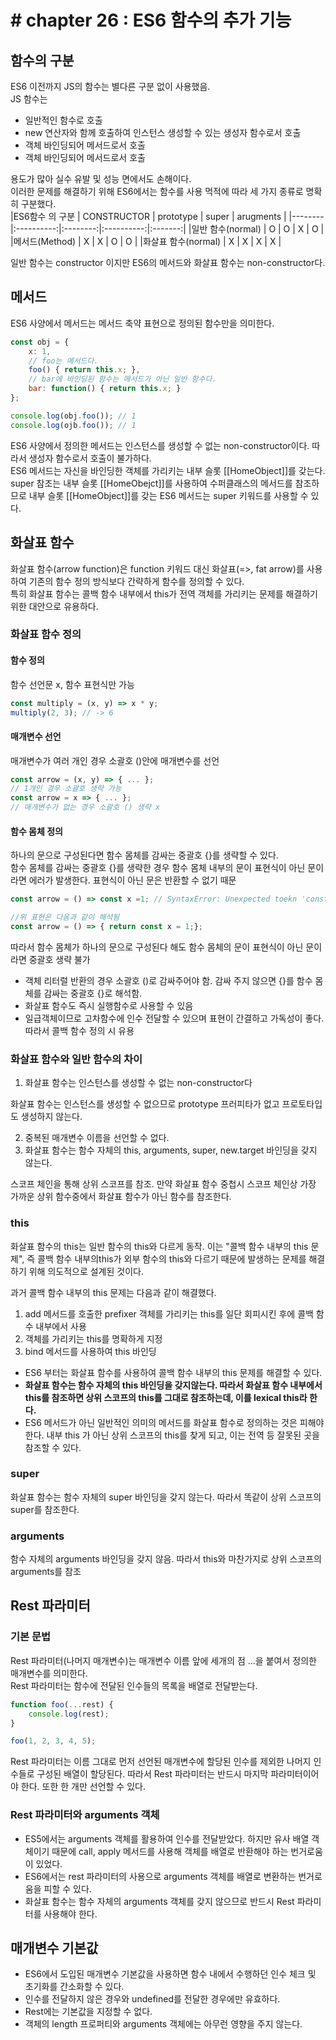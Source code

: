 # # chapter 26 : ES6 함수의 추가 기능

## 함수의 구분
ES6 이전까지 JS의 함수는 별다른 구분 없이 사용했음.  
JS 함수는 
- 일반적인 함수로 호출
- new 연산자와 함께 호출하여 인스턴스 생성할 수 있는 생성자 함수로서 호출
- 객체 바인딩되어 메서드로서 호출
- 객체 바인딩되어 메서드로서 호출

용도가 많아 실수 유발 및 성능 면에서도 손해이다.  
이러한 문제를 해결하기 위해 ES6에서는 함수를 사용 먹적에 따라 세 가지 종류로 명확히 구분했다.  
|ES6함수 의 구분 | CONSTRUCTOR | prototype | super | arugments |
|--------|:----------:|:--------:|:----------:|:-------:|
|일반 함수(normal) | O | O | X | O |
|메서드(Method) | X | X | O | O |
|화살표 함수(normal) | X | X | X | X |


일반 함수는 constructor 이지만 ES6의 메서드와 화살표 함수는 non-constructor다. 

## 메서드
ES6 사양에서 메서드는 메서드 축약 표현으로 정의된 함수만을 의미한다.
```js
const obj = {
    x: 1,
    // foo는 메서드다.
    foo() { return this.x; },
    // bar에 바인딩된 함수는 메서드가 아닌 일반 함수다.
    bar: function() { return this.x; }
};

console.log(obj.foo()); // 1
console.log(ojb.foo()); // 1
```
ES6 사양에서 정의한 메서드는 인스턴스를 생성할 수 없는 non-constructor이다. 따라서 생성자 함수로서 호출이 불가하다.  
ES6 메서드는 자신을 바인딩한 객체를 가리키는 내부 슬롯 [[HomeObject]]를 갖는다. super 참조는 내부 슬롯 [[HomeObejct]]를 사용하여 수퍼클래스의 메서드를 참조하므로 내부 슬롯 [[HomeObject]]를 갖는 ES6 메서드는 super 키워드를 사용할 수 있다.

## 화살표 함수
화살표 함수(arrow function)은 function 키워드 대신 화살표(=>, fat arrow)를 사용하여 기존의 함수 정의 방식보다 간략하게 함수를 정의할 수 있다.  
특히 화살표 함수는 콜백 함수 내부에서 this가 전역 객체를 가리키는 문제를 해결하기 위한 대안으로 유용하다.

### 화살표 함수 정의
#### 함수 정의
함수 선언문 x, 함수 표현식만 가능
```js
const multiply = (x, y) => x * y;
multiply(2, 3); // -> 6
```

#### 매개변수 선언
매개변수가 여러 개인 경우 소괄호 ()안에 매개변수를 선언
```js
const arrow = (x, y) => { ... };
// 1개인 경우 소괄호 생략 가능
const arrow = x => { ... };
// 매개변수가 없는 경우 소괄호 () 생략 x
```
#### 함수 몸체 정의
하나의 문으로 구성된다면 함수 몸체를 감싸는 중괄호 {}를 생략할 수 있다.  
함수 몸체를 감싸는 중괄호 {}를 생략한 경우 함수 몸체 내부의 문이 표현식이 아닌 문이라면 에러가 발생한다. 표현식이 아닌 문은 반환할 수 없기 때문  
```js
const arrow = () => const x =1; // SyntaxError: Unexpected toekn 'const'

//위 표현은 다음과 같이 해석됨
const arrow = () => { return const x = 1;};
```
따라서 함수 몸체가 하나의 문으로 구성된다 해도 함수 몸체의 문이 표현식이 아닌 문이라면 중괄호 생략 불가  
- 객체 리터럴 반환의 경우 소괄호 ()로 감싸주어야 함. 감싸 주지 않으면 {}를 함수 몸체를 감싸는 중괄호 {}로 해석함.  
- 화살표 함수도 즉시 실행함수로 사용할 수 있음
- 일급객체이므로 고차함수에 인수 전달할 수 있으며 표현이 간결하고 가독성이 좋다. 따라서 콜백 함수 정의 시 유용

### 화살표 함수와 일반 함수의 차이
1. 화살표 함수는 인스턴스를 생성할 수 없는 non-constructor다  

화살표 함수는 인스턴스를 생성할 수 없으므로 prototype 프러피타가 없고 프로토타입도 생성하지 않는다.

2. 중복된 매개변수 이름을 선언할 수 없다.
3. 화살표 함수는 함수 자체의 this, arguments, super, new.target 바인딩을 갖지 않는다.  

스코프 체인을 통해 상위 스코프를 참조. 만약 화살표 함수 중첩시 스코프 체인상 가장 가까운 상위 함수중에서 화살표 함수가 아닌 함수를 참조한다.

### this
화살표 함수의 this는 일반 함수의 this와 다르게 동작. 이는 "콜백 함수 내부의 this 문제", 즉 콜백 함수 내부의this가 외부 함수의 this와 다르기 때문에 발생하는 문제를 해결하기 위해 의도적으로 설계된 것이다.
 
과거 콜백 함수 내부의 this 문제는 다음과 같이 해결했다.
1. add 메서드를 호출한 prefixer 객체를 가리키는 this를 일단 회피시킨 후에 콜백 함수 내부에서 사용
2. 객체를 가리키는 this를 명확하게 지정
3. bind 메서드를 사용하여 this 바인딩

- ES6 부터는 화살표 함수를 사용하여 콜백 함수 내부의 this 문제를 해결할 수 있다.  
- **화살표 함수는 함수 자체의 this 바인딩을 갖지않는다. 따라서 화살표 함수 내부에서 this를 참조하면 상위 스코프의 this를 그대로 참조하는데, 이를 lexical this라 한다.**  
- ES6 메서드가 아닌 일반적인 의미의 메서드를 화살표 함수로 정의하는 것은 피해야 한다. 내부 this 가 아닌 상위 스코프의 this를 찾게 되고, 이는 전역 등 잘못된 곳을 참조할 수 있다.

### super
화살표 함수는 함수 자체의 super 바인딩을 갖지 않는다. 따라서 똑같이 상위 스코프의 super를 참조한다.  
### arguments
함수 자체의 arguments 바인딩을 갖지 않음. 따라서 this와 마찬가지로 상위 스코프의 arguments를 참조

## Rest 파라미터
### 기본 문법
Rest 파라미터(나머지 매개변수)는 매개변수 이름 앞에 세개의 점 ...을 붙여서 정의한 매개변수를 의미한다.  
Rest 파라미터는 함수에 전달된 인수들의 목록을 배열로 전달받는다. 
```js
function foo(...rest) {
    console.log(rest);
}

foo(1, 2, 3, 4, 5);
```
Rest 파라미터는 이름 그대로 먼저 선언된 매개변수에 할당된 인수를 제외한 나머지 인수들로 구성된 배열이 할당된다. 따라서 Rest 파라미터는 반드시 마지막 파라미터이어야 한다. 또한 한 개만 선언할 수 있다.

### Rest 파라미터와 arguments 객체
- ES5에서는 arguments 객체를 활용하여 인수를 전달받았다. 하지만 유사 배열 객체이기 때문에 call, apply 메서드를 사용해 객체를 배열로 반환해야 하는 번거로움이 있었다.  
- ES6에서는 rest 파라미터의 사용으로 arguments 객체를 배열로 변환하는 번거로움을 피할 수 있다.
- 화살표 함수는 함수 자체의 arguments 객체를 갖지 않으므로 반드시 Rest 파라미터를 사용해야 한다.

## 매개변수 기본값
- ES6에서 도입된 매개변수 기본값을 사용하면 함수 내에서 수행하던 인수 체크 및 초기화를 간소화할 수 있다.
- 인수를 전달하지 않은 경우와 undefined를 전달한 경우에만 유효하다. 
- Rest에는 기본값을 지정할 수 없다.
- 객체의 length 프로퍼티와 arguments 객체에는 아무런 영향을 주지 않는다.
